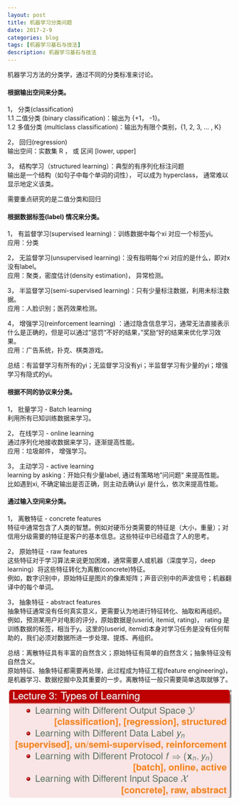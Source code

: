 ```yaml
---
layout: post
title: 机器学习分类问题
date: 2017-2-9
categories: blog
tags: [机器学习基石与技法]
description: 机器学习基石与技法
---
```


机器学习方法的分类学，通过不同的分类标准来讨论。         

#### 根据输出空间来分类。

1， 分类(classification)        
1.1 二值分类 (binary classification)：输出为 {+1， -1}。         
1.2 多值分类 (multiclass classification)：输出为有限个类别，{1, 2, 3, ... , K}         

2， 回归(regression)                       
输出空间：实数集 R ， 或 区间 [lower, upper]                

3， 结构学习（structured learning）：典型的有序列化标注问题                         
输出是一个结构（如句子中每个单词的词性）， 可以成为 hyperclass， 通常难以显示地定义该类。             

需要重点研究的是二值分类和回归     

#### 根据数据标签(label) 情况来分类。

1， 有监督学习(supervised learning)：训练数据中每个xi 对应一个标签yi。         
应用：分类

2， 无监督学习(unsupervised learning)：没有指明每个xi 对应的是什么，即对x没有label。         
应用：聚类，密度估计(density estimation)， 异常检测。       

3， 半监督学习(semi-supervised learning)：只有少量标注数据，利用未标注数据。            
应用：人脸识别；医药效果检测。                     

4， 增强学习(reinforcement learning)                        ：通过隐含信息学习，通常无法直接表示什么是正确的，但是可以通过”惩罚“不好的结果，”奖励“好的结果来优化学习效果。        
应用：广告系统，扑克、棋类游戏。     

总结：有监督学习有所有的yi；无监督学习没有yi；半监督学习有少量的yi；增强学习有隐式的yi。       

#### 根据不同的协议来分类。

1， 批量学习 - Batch learning        
利用所有已知训练数据来学习。            

2， 在线学习 - online learning         
通过序列化地接收数据来学习，逐渐提高性能。           
应用：垃圾邮件， 增强学习。         

3， 主动学习 - active learning          
learning by asking：开始只有少量label, 通过有策略地”问问题“ 来提高性能。             
比如遇到xi, 不确定输出是否正确，则主动去确认yi 是什么，依次来提高性能。         

#### 通过输入空间来分类。

1， 离散特征 - concrete features           
特征中通常包含了人类的智慧。例如对硬币分类需要的特征是（大小，重量）；对信用分级需要的特征是客户的基本信息。这些特征中已经蕴含了人的思考。

2， 原始特征 - raw features                              
这些特征对于学习算法来说更加困难，通常需要人或机器（深度学习，deep learning）将这些特征转化为离散(concrete)特征。     
例如，数字识别中，原始特征是图片的像素矩阵；声音识别中的声波信号；机器翻译中的每个单词。         

3， 抽象特征 - abstract features                         
抽象特征通常没有任何真实意义，更需要认为地进行特征转化、抽取和再组织。                  
例如，预测某用户对电影的评分，原始数据是(userid, itemid, rating)， rating 是训练数据的标签，相当于y。这里的(userid, itemid)本身对学习任务是没有任何帮助的，我们必须对数据所进一步处理、提炼、再组织。

总结：离散特征具有丰富的自然含义；原始特征有简单的自然含义；抽象特征没有自然含义。                      
原始特征、抽象特征都需要再处理，此过程成为特征工程(feature engineering)，是机器学习、数据挖掘中及其重要的一步。离散特征一般只需要简单选取就够了。

![](https://raw.githubusercontent.com/whuhan2013/myImage/master/foundation/chapter3/p1.jpg)
